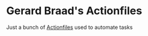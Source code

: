 Gerard Braad's Actionfiles
==========================

Just a bunch of [Actionfiles](https://github.com/actionfile/) used to automate tasks
